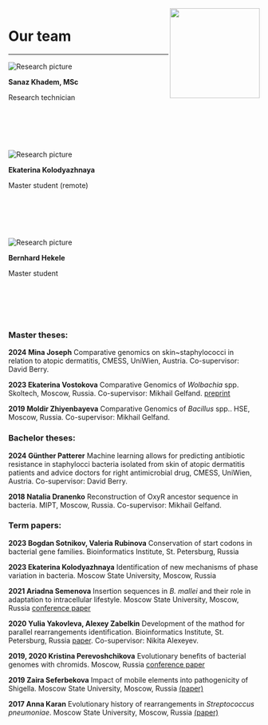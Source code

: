 <div><img src="/group_logo.png" width="180px" style="max-width: 50%" align="right"></div>

# Our team 
---

<p style="margin-top: 15px;">
<div class="col-left">
  <img src="/Team/sanaz.jpg" alt="Research picture" style="max-width: 70%">
</div>
</p>

**Sanaz Khadem, MSc**

Research technician

<br/>
<br/>
<br/>
<br/>


<p style="margin-top: 15px;">
<div class="col-left">
  <img src="/Team/katya.jpg" alt="Research picture" style="max-width: 70%">
</div>
</p>

**Ekaterina Kolodyazhnaya**

Master student (remote)

<br/>
<br/>
<br/>
<br/>

<p style="margin-top: 15px;">
<div class="col-left">
  <img src="/Team/bernhard.jpeg" alt="Research picture" style="max-width: 70%">
</div>
</p>

**Bernhard Hekele**

Master student

<br/>
<br/>
<br/>
<br/>

### Master theses:

**2024 Mina Joseph** Comparative genomics on skin~staphylococci in relation to atopic dermatitis, CMESS, UniWien, Austria. Co-supervisor: David Berry.

**2023 Ekaterina Vostokova** Comparative Genomics of _Wolbachia_ spp. Skoltech, Moscow, Russia. Co-supervisor: Mikhail Gelfand. [preprint](https://www.biorxiv.org/content/10.1101/2023.10.25.563763v1.abstract)

**2019 Moldir Zhiyenbayeva** Comparative Genomics of _Bacillus_ spp.. HSE, Moscow, Russia. Co-supervisor: Mikhail Gelfand.

### Bachelor  theses:
**2024 Günther Patterer** Machine learning allows for predicting antibiotic resistance in staphylocci bacteria isolated from skin of atopic dermatitis patients and advice doctors for right antimicrobial drug, CMESS, UniWien, Austria. Co-supervisor: David Berry.

**2018 Natalia Dranenko** Reconstruction of OxyR ancestor sequence in bacteria. MIPT, Moscow, Russia. Co-supervisor: Mikhail Gelfand.

### Term papers:

**2023 Bogdan Sotnikov, Valeria Rubinova** Conservation of start codons in bacterial gene families. Bioinformatics Institute, St. Petersburg, Russia

**2023 Ekaterina Kolodyazhnaya** Identification of new mechanisms of phase variation in bacteria. Moscow State University, Moscow, Russia

**2021 Ariadna Semenova** Insertion sequences in _B. mallei_ and their role in adaptation to intracellular lifestyle. Moscow State University, Moscow, Russia [conference paper](http://mccmb.belozersky.msu.ru/2021/thesis/abstracts/193_MCCMB_2021.pdf)

**2020 Yulia Yakovleva, Alexey Zabelkin** Development of the mathod for parallel rearrangements identification. Bioinformatics Institute, St. Petersburg, Russia [paper](https://doi.org/10.1093/bioinformatics/btab691). Co-supervisor: Nikita Alexeyev.

**2019, 2020 Kristina Perevoshchikova** Evolutionary benefits of bacterial genomes with chromids. Moscow, Russia [conference paper](http://mccmb.belozersky.msu.ru/2021/thesis/abstracts/93_MCCMB_2021.pdf)

**2019 Zaira Seferbekova** Impact of mobile elements into pathogenicity of Shigella. Moscow State University, Moscow, Russia [(paper)](https://doi.org/10.1101/2020.06.12.147751)

**2017 Anna Karan** Evolutionary history of rearrangements in _Streptococcus pneumoniae_. Moscow State University, Moscow, Russia [(paper)](https://doi.org/10.1186/s12862-019-1403-6)
